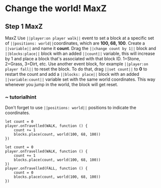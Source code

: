 # Change the world! MaxZ

## Step 1 MaxZ
MaxZ Use ``||player:on player walk||`` event to set a block at a specific set of ``||positions: world||``coordinates, which are **100, 68, 100**. Create a ``||variable||`` and name it **count**. Drag the ``||change count by 1||`` block and ``||blocks:place||`` block with an added ``||count||`` variable, this will increase by 1 and place a block that's associated with that block ID. 1=Stone, 2=Grass, 3=Dirt, etc. Use another event block, for example ``||player:on player fall||`` to reset the block. To do that, drag ``||set count||`` to **0** to restart the count and add a ``||blocks: place||`` block with an added ``||variable:count||`` variable set with the same world coordinates. This way whenever you jump in the world, the block will get reset. 

### ~ tutorialhint 
Don't forget to use ``||positions: world||`` positions to indicate the coordinates. 

```blocks
let count = 0
player.onTravelled(WALK, function () {
    count += 1
    blocks.place(count, world(100, 68, 100))
})
```


```ghost
let count = 0
player.onTravelled(WALK, function () {
    count += 1
    blocks.place(count, world(100, 68, 100))
})
player.onTravelled(FALL, function () {
    count = 0
    blocks.place(count, world(100, 68, 100))
})
```

